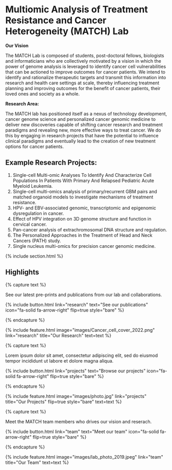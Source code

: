 ---
---

# Multiomic Analysis of Treatment Resistance and Cancer Heterogeneity (**MATCH**) Lab

**Our Vision**

The MATCH Lab is composed of students, post-doctoral fellows, biologists and informaticians who are collectively motivated by a vision in which the power of genome analysis is leveraged to identify cancer cell vulnerabilities that can be actioned to improve outcomes for cancer patients. We intend to identify and rationalize therapeutic targets and transmit this information into research and health care settings at scale, thereby influencing treatment planning and improving outcomes for the benefit of cancer patients, their loved ones and society as a whole.

**Research Area:**

The MATCH lab has positioned itself as a nexus of technology development, cancer genome science and personalized cancer genomic medicine to deliver new discoveries capable of shifting cancer research and treatment paradigms and revealing new, more effective ways to treat cancer. We do this by engaging in research projects that have the potential to influence clinical paradigms and eventually lead to the creation of new treatment options for cancer patients. 

## Example Research Projects:

1. Single-cell Multi-omic Analyses To Identify And Characterize Cell Populations In Patients With Primary And Relapsed Pediatric Acute Myeloid Leukemia.
2. Single-cell multi-omics analysis of primary/recurrent GBM pairs and matched organoid models to investigate mechanisms of treatment resistance.
3. HPV- and EBV-associated genomic, transcriptomic and epigenomic dysregulation in cancer.
4. Effect of HPV integration on 3D genome structure and function in cervical cancer.
5. Pan-cancer analysis of extrachromosomal DNA structure and regulation.
6. The Personalized Approaches in the Treatment of Head and Neck Cancers (PATH) study.
7. Single nucleus multi-omics for precision cancer genomic medicine. 

{% include section.html %}

## Highlights

{% capture text %}

See our latest pre-prints and publications from our lab and collaborations. 

{%
  include button.html
  link="research"
  text="See our publications"
  icon="fa-solid fa-arrow-right"
  flip=true
  style="bare"
%}

{% endcapture %}

{%
  include feature.html
  image="images/Cancer_cell_cover_2022.png"
  link="research"
  title="Our Research"
  text=text
%}

{% capture text %}

Lorem ipsum dolor sit amet, consectetur adipiscing elit, sed do eiusmod tempor incididunt ut labore et dolore magna aliqua.

{%
  include button.html
  link="projects"
  text="Browse our projects"
  icon="fa-solid fa-arrow-right"
  flip=true
  style="bare"
%}

{% endcapture %}

{%
  include feature.html
  image="images/photo.jpg"
  link="projects"
  title="Our Projects"
  flip=true
  style="bare"
  text=text
%}

{% capture text %}

Meet the MATCH team members who drives our vision and reserach.

{%
  include button.html
  link="team"
  text="Meet our team"
  icon="fa-solid fa-arrow-right"
  flip=true
  style="bare"
%}

{% endcapture %}

{%
  include feature.html
  image="images/lab_photo_2019.jpeg"
  link="team"
  title="Our Team"
  text=text
%}
